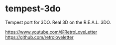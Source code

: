 # tempest-3do

Tempest port for 3DO.
Real 3D on the R.E.A.L. 3DO.

https://www.youtube.com/@RetroLoveLetter
https://github.com/retroloveletter